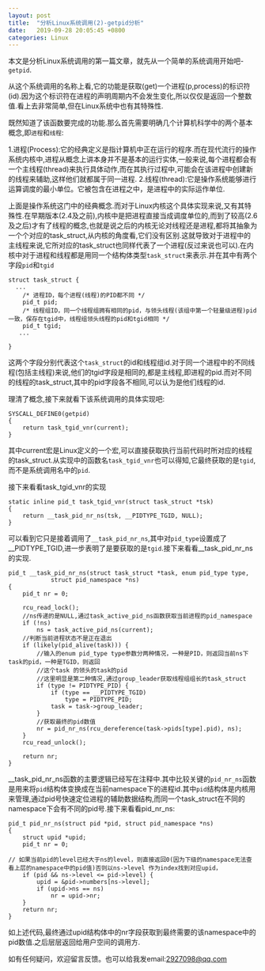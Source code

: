 ```yaml
---
layout: post
title:  "分析Linux系统调用(2)-getpid分析"
date:   2019-09-28 20:05:45 +0800
categories: Linux
---
```


本文是分析Linux系统调用的第一篇文章，就先从一个简单的系统调用开始吧-`getpid`.

从这个系统调用的名称上看,它的功能是获取(get)一个进程(p,process)的标识符(id).因为这个标识符在进程的声明周期内不会发生变化,所以仅仅是返回一个整数值.看上去非常简单,但在Linux系统中也有其特殊性.

既然知道了该函数要完成的功能.那么首先需要明确几个计算机科学中的两个基本概念,即`进程`和`线程`:

1.进程(Process):它的经典定义是指计算机中正在运行的程序.而在现代流行的操作系统内核中,进程从概念上讲本身并不是基本的运行实体,一般来说,每个进程都会有一个主线程(thread)来执行具体动作,而在其执行过程中,可能会在该进程中创建新的线程来辅助,这样他们就都属于同一进程.
2.线程(thread):它是操作系统能够进行运算调度的最小单位。它被包含在进程之中，是进程中的实际运作单位.

上面是操作系统这门中的经典概念.而对于Linux内核这个具体实现来说,又有其特殊性.在早期版本(2.4及之前),内核中是把进程直接当成调度单位的,而到了较高(2.6及之后)才有了线程的概念,也就是说之后的内核无论对线程还是进程,都将其抽象为一个个对应的task_struct,从内核的角度看,它们没有区别.这就导致对于进程中的主线程来说,它所对应的task_struct也同样代表了一个进程(反过来说也可以).在内核中对于进程和线程都是用同一个结构体类型`task_struct`来表示.并在其中有两个字段`pid`和`tgid`
```
struct task_struct {
  ...
    /* 进程ID，每个进程(线程)的PID都不同 */
	pid_t pid;
	/* 线程组ID，同一个线程组拥有相同的pid，与领头线程(该组中第一个轻量级进程)pid一致，保存在tgid中，线程组领头线程的pid和tgid相同 */
	pid_t tgid;
   ...

}
```

这两个字段分别代表这个`task_struct`的id和线程组id.对于同一个进程中的不同线程(包括主线程)来说,他们的tgid字段是相同的,都是主线程,即进程的pid.而对不同的线程的task_struct,其中的pid字段各不相同,可以认为是他们线程的id.

理清了概念,接下来就看下该系统调用的具体实现吧:
```
SYSCALL_DEFINE0(getpid)
{
	return task_tgid_vnr(current);
}
```

其中current宏是Linux定义的一个宏,可以直接获取执行当前代码时所对应的线程的task_struct.从实现中的函数名`task_tgid_vnr`也可以得知,它最终获取的是`tgid`,而不是系统调用名中的`pid`.

接下来看看task_tgid_vnr的实现

```
static inline pid_t task_tgid_vnr(struct task_struct *tsk)
{
	return __task_pid_nr_ns(tsk, __PIDTYPE_TGID, NULL);
}

```
可以看到它只是接着调用了`__task_pid_nr_ns`,其中对`pid_type`设置成了__PIDTYPE_TGID,进一步表明了是要获取的是`tgid`.接下来看看__task_pid_nr_ns的实现.

```
pid_t __task_pid_nr_ns(struct task_struct *task, enum pid_type type,
			struct pid_namespace *ns)
{
	pid_t nr = 0;

	rcu_read_lock();
	//ns传递的是NULL,通过task_active_pid_ns函数获取当前进程的pid_namespace
	if (!ns)
		ns = task_active_pid_ns(current);
	//判断当前进程状态不是正在退出
	if (likely(pid_alive(task))) {
		//输入的enum pid_type type参数分两种情况，一种是PID，则返回当前ns下task的pid，一种是TGID，则返回
		//这个task 的领头的task的pid
		//这里明显是第二种情况,通过group_leader获取线程组组长的task_struct
		if (type != PIDTYPE_PID) {
			if (type == __PIDTYPE_TGID)
				type = PIDTYPE_PID;
			task = task->group_leader;
		}
		//获取最终的pid数值
		nr = pid_nr_ns(rcu_dereference(task->pids[type].pid), ns);
	}
	rcu_read_unlock();

	return nr;
}
```
__task_pid_nr_ns函数的主要逻辑已经写在注释中.其中比较关键的`pid_nr_ns`函数是用来将`pid`结构体变换成在当前namespace下的进程id.其中`pid`结构体是内核用来管理,通过pid号快速定位进程的辅助数据结构,而同一个task_struct在不同的namespace下会有不同的pid号.接下来看看pid_nr_ns:

```
pid_t pid_nr_ns(struct pid *pid, struct pid_namespace *ns)
{
	struct upid *upid;
	pid_t nr = 0;
	
// 如果当前pid的level已经大于ns的level，则直接返回0(因为下级的namespace无法查看上层的namespace中的pid值)否则以ns->level 作为index找到对应upid，
	if (pid && ns->level <= pid->level) {
		upid = &pid->numbers[ns->level];
		if (upid->ns == ns)
			nr = upid->nr;
	}
	return nr;
}
```
如上述代码,最终通过upid结构体中的nr字段获取到最终需要的该namespace中的pid数值.之后层层返回给用户空间的调用方.

如有任何疑问，欢迎留言反馈。也可以给我发email:2927098@qq.com